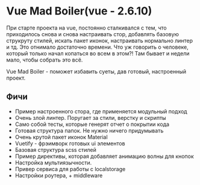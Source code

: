 # Vue Mad Boiler(vue - 2.6.10)

При старте проекта на vue, постоянно сталкивался с тем, что приходилось снова и снова настраивать стор, добавлять базовую струкруту стилей, искать пакет иконок, настраивать нормально линтер и тд. Это отнимало достаточно времени.
Что уж говорить о человеке, который только начал копаться во всем в этом?! Там бывает и недели мало, чтобы собрать это всё.

Vue Mad Boiler - поможет избавить суеты, дав готовый, настроенный проект.

## Фичи

* Пример настроенного стора, где применяется модульный подход
* Очень злой линтер. Поругает за стили, верстку и скрипты
* Само собой тесты, которые генерят отчет о покрытии кода
* Готовая структура папок. Не нужно ничего придумывать
* Очень крутой пакет иконок Material
* Vuetify - фрэимворк готовых ui элементов
* Базовая структура scss стилей
* Пример директивы, которая добавляет анимацию волны для кнопок
* Настройка мультиязычности.
* Привер сервиса для работы с localstorage
* Настройки роутера, + middleware
